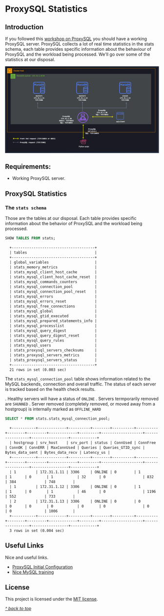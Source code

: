 ﻿# ProxySQL Statistics

## Introduction

If you followed this [workshop on ProxySQL](README.md) you should have a working ProxySQL server. ProxySQL collects a lot of real time statistics in the stats schema, each table provides specific information about the behaviour of ProxySQL and the workload being processed. We'll go over some of the statistics at our disposal.

![Architecture](images/architecture.png)  

## Requirements:

* Working ProxySQL server.

## ProxySQL Statistics

### The `stats schema`

Those are the tables at our disposal. Each table provides specific information about the behavior of ProxySQL and the workload being processed.

```sql
SHOW TABLES FROM stats;
```

      +--------------------------------------+
      | tables                               |
      +--------------------------------------+
      | global_variables                     |
      | stats_memory_metrics                 |
      | stats_mysql_client_host_cache        |
      | stats_mysql_client_host_cache_reset  |
      | stats_mysql_commands_counters        |
      | stats_mysql_connection_pool          |
      | stats_mysql_connection_pool_reset    |
      | stats_mysql_errors                   |
      | stats_mysql_errors_reset             |
      | stats_mysql_free_connections         |
      | stats_mysql_global                   |
      | stats_mysql_gtid_executed            |
      | stats_mysql_prepared_statements_info |
      | stats_mysql_processlist              |
      | stats_mysql_query_digest             |
      | stats_mysql_query_digest_reset       |
      | stats_mysql_query_rules              |
      | stats_mysql_users                    |
      | stats_proxysql_servers_checksums     |
      | stats_proxysql_servers_metrics       |
      | stats_proxysql_servers_status        |
      +--------------------------------------+
      21 rows in set (0.003 sec)


The `stats_mysql_connection_pool` table shows information related to the MySQL backends, connection and overall traffic. The status of each server is tracked based on the health check results.

. Healthy servers will have a status of `ONLINE`
. Servers termporarily removed are `SHUNNED`
. Server removed (completely removed, or moved away from a hostgroup) is internally marked as `OFFLINE_HARD`

```sql
SELECT * FROM stats.stats_mysql_connection_pool;
```

      +-----------+-------------+----------+--------+----------+----------+--------+---------+-------------+---------+-------------------+-----------------+-----------------+------------+
      | hostgroup | srv_host    | srv_port | status | ConnUsed | ConnFree | ConnOK | ConnERR | MaxConnUsed | Queries | Queries_GTID_sync | Bytes_data_sent | Bytes_data_recv | Latency_us |
      +-----------+-------------+----------+--------+----------+----------+--------+---------+-------------+---------+-------------------+-----------------+-----------------+------------+
      | 1         | 172.31.1.11 | 3306     | ONLINE | 0        | 1        | 1      | 0       | 1           | 32      | 0                 | 832             | 384             | 748        |
      | 1         | 172.31.1.12 | 3306     | ONLINE | 0        | 1        | 1      | 0       | 1           | 46      | 0                 | 1196            | 552             | 733        |
      | 2         | 172.31.1.13 | 3306     | ONLINE | 0        | 0        | 0      | 0       | 0           | 0       | 0                 | 0               | 0               | 1006       |
      +-----------+-------------+----------+--------+----------+----------+--------+---------+-------------+---------+-------------------+-----------------+-----------------+------------+
      3 rows in set (0.004 sec)







## Useful Links

Nice and useful links.

- [ProxySQL Initial Configuration](https://proxysql.com/documentation/ProxySQL-Configuration/)
- [Nice MySQL training](https://www.mysqltutorial.org/)

## License

This project is licensed under the [MIT license](LICENSE).

[*^ back to top*](#ProxySQL-on-Docker)
